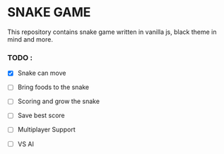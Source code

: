 # SNAKE GAME
This repository contains snake game written in vanilla js, black theme in mind and more. 

### TODO : 

 - [x] Snake can move
 - [ ] Bring foods to the snake
 - [ ] Scoring and grow the snake
 - [ ] Save best score 
 - [ ] Multiplayer Support
 - [ ] VS AI

